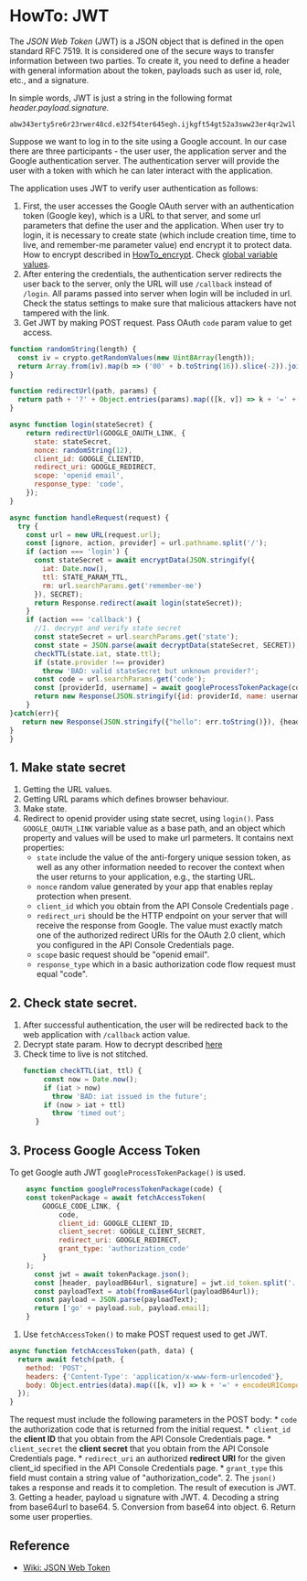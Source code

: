 # HowTo: JWT

The _JSON Web Token_ (JWT) is a JSON object that is defined in the open standard RFC 7519. It is considered one of the secure ways to transfer information between two parties. To create it, you need to define a header with general information about the token, payloads such as user id, role, etc., and a signature.

In simple words, JWT is just a string in the following format _header.payload.signature._

```text
abw343erty5re6r23rwer48cd.e32f54ter645egh.ijkgft54gt52a3sww23er4qr2w1l
```

Suppose we want to log in to the site using a Google account. In our case there are three participants - the user user, the application server and the Google authentication server. The authentication server will provide the user with a token with which he can later interact with the application.

The application uses JWT to verify user authentication as follows:

1. First, the user accesses the Google OAuth server with an authentication token (Google key), which is a URL to that server, and some url parameters that define the user and the application. When user try to login, it is necessary to create state (which include creation time, time to live, and remember-me parameter value) end encrypt it to protect data. How to encrypt described in [HowTo_encrypt](HowTo_encrypt.md). Check [global variable values](HowTo_GoogleAuth.md#cloudflare-worker).
2. After entering the credentials, the authentication server redirects the user back to the server, only the URL will use `/callback` instead of `/login`. All params passed into server when login will be included in url. Check the status settings to make sure that malicious attackers have not tampered with the link.
3. Get JWT by making POST request. Pass OAuth `code` param value to get access.

```javascript
function randomString(length) {
  const iv = crypto.getRandomValues(new Uint8Array(length));
  return Array.from(iv).map(b => ('00' + b.toString(16)).slice(-2)).join('');
}

function redirectUrl(path, params) {
  return path + '?' + Object.entries(params).map(([k, v]) => k + '=' + encodeURIComponent(v)).join('&');
}

async function login(stateSecret) {                                                   //[1.4]
    return redirectUrl(GOOGLE_OAUTH_LINK, {
      state: stateSecret,
      nonce: randomString(12),
      client_id: GOOGLE_CLIENTID,
      redirect_uri: GOOGLE_REDIRECT,
      scope: 'openid email',
      response_type: 'code',
    });
}

async function handleRequest(request) {
  try {
    const url = new URL(request.url);                                                 //[1.1]
    const [ignore, action, provider] = url.pathname.split('/');                       //[1.2]
    if (action === 'login') {                               
      const stateSecret = await encryptData(JSON.stringify({                          //[1.3]
        iat: Date.now(),
        ttl: STATE_PARAM_TTL,
        rm: url.searchParams.get('remember-me')
      }), SECRET);
      return Response.redirect(await login(stateSecret));                             //[1.4]
    }
    if (action === 'callback') {                                                      //[2.1]
      //1. decrypt and verify state secret
      const stateSecret = url.searchParams.get('state');                              
      const state = JSON.parse(await decryptData(stateSecret, SECRET));               //[2.2]
      checkTTL(state.iat, state.ttl);                                                 //[2.3]
      if (state.provider !== provider)
        throw 'BAD: valid stateSecret but unknown provider?';
      const code = url.searchParams.get('code');
      const [providerId, username] = await googleProcessTokenPackage(code);           //[3]
      return new Response(JSON.stringify({id: providerId, name: username}), {"content-type": "application/json"});
    }    
}catch(err){
   return new Response(JSON.stringify({"hello": err.toString()}), {headers});          //handle error
}
}
```

## 1. Make state secret
1. Getting the URL values. 
2. Getting URL params which defines browser behaviour.
3. Make state.
4.  Redirect to openid provider using state secret, using `login()`. Pass `GOOGLE_OAUTH_LINK` variable value as a base path, and an object which property and values will be used to make url parmeters. It contains next properties:
     * `state`  include the value of the anti-forgery unique session token, as well as any other information needed to recover the context when the user returns to your application, e.g., the starting URL.  
     * `nonce` random value generated by your app that enables replay protection when present.
     * `client_id` which you obtain from the API Console Credentials page .
     * `redirect_uri` should be the HTTP endpoint on your server that will receive the response from Google. The value must exactly match one of the authorized redirect URIs for the OAuth 2.0 client, which you configured in the API Console Credentials page.
      * `scope` basic request should be "openid email".
      * `response_type` which in a basic authorization code flow request must equal "code".

## 2. Check state secret.   
1. After successful authentication, the user will be redirected back to the web application with `/callback` action value.
2. Decrypt state param. How to decrypt described [here](HowTo_decrypt.md)
3. Check time to live is not stitched.
   ```javascript
   function checkTTL(iat, ttl) {
        const now = Date.now();
        if (iat > now)
          throw 'BAD: iat issued in the future';
        if (now > iat + ttl)
          throw 'timed out';
      }
   ```   
   
## 3. Process Google Access Token
To get Google auth JWT `googleProcessTokenPackage()` is used.
 ```javascript
     async function googleProcessTokenPackage(code) {
     const tokenPackage = await fetchAccessToken(                              //[1]
         GOOGLE_CODE_LINK, {
             code,
             client_id: GOOGLE_CLIENT_ID,
             client_secret: GOOGLE_CLIENT_SECRET,
             redirect_uri: GOOGLE_REDIRECT,
             grant_type: 'authorization_code'
         }
     );                                                       
       const jwt = await tokenPackage.json();                                  //[2]
       const [header, payloadB64url, signature] = jwt.id_token.split('.');     //[3]
       const payloadText = atob(fromBase64url(payloadB64url));                 //[4]
       const payload = JSON.parse(payloadText);                                //[5]
       return ['go' + payload.sub, payload.email];                             //[6]
     }
 ```
 
1. Use `fetchAccessToken()` to make POST request used to get JWT.
```javascript
async function fetchAccessToken(path, data) {
  return await fetch(path, {
    method: 'POST',
    headers: {'Content-Type': 'application/x-www-form-urlencoded'},
    body: Object.entries(data).map(([k, v]) => k + '=' + encodeURIComponent(v)).join('&')
  });
}
```
   The request must include the following parameters in the POST body:
        * `code` the authorization code that is returned from the initial request.
        *` client_id`	the **client ID** that you obtain from the API Console Credentials page.
        * `client_secret`	the **client secret** that you obtain from the API Console Credentials page.
        * `redirect_uri` an authorized **redirect URI** for the given client_id specified in the API Console Credentials page.
        * `grant_type` this field must contain a  string value of "authorization_code".
2. The `json()` takes a response and reads it to completion. The result of execution is JWT.
3. Getting a header, payload u signature with JWT.
4. Decoding a string from base64url to base64.
5. Conversion from base64 into object.
6. Return some user properties.

## Reference

* [Wiki: JSON Web Token](https://en.wikipedia.org/wiki/JSON_Web_Token)